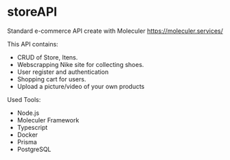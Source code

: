 
# storeAPI  

Standard e-commerce API create with Moleculer
https://moleculer.services/


This API contains: 

- CRUD of Store, Itens. 
- Webscrapping Nike site for collecting shoes. 
- User register and authentication
- Shopping cart for users. 
- Upload a picture/video of your own products

Used Tools:
- Node.js
- Moleculer Framework
- Typescript
- Docker
- Prisma 
- PostgreSQL